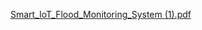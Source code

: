 [Smart_IoT_Flood_Monitoring_System (1).pdf](https://github.com/Libin-RC/gdgdgdg/files/12789804/Smart_IoT_Flood_Monitoring_System.1.pdf)

